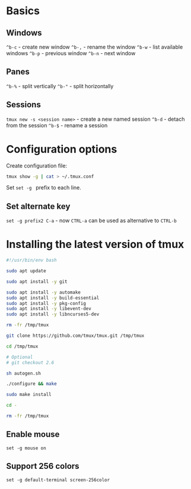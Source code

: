 # Basics

## Windows

`^b-c` - create new window
`^b-,` - rename the window
`^b-w` - list available windows
`^b-p` - previous window
`^b-n` - next window

## Panes

`^b-%` - split vertically
`^b-"` - split horizontally

## Sessions

`tmux new -s <session name>` - create a new named session
`^b-d` - detach from the session
`^b-$` - rename a session

# Configuration options

Create configuration file:

```bash
tmux show -g | cat > ~/.tmux.conf
```

Set `set -g ` prefix to each line.

## Set alternate key

`set -g prefix2 C-a` - now `CTRL-a` can be used as alternative to `CTRL-b`

# Installing the latest version of tmux

```bash
#!/usr/bin/env bash

sudo apt update

sudo apt install -y git

sudo apt install -y automake
sudo apt install -y build-essential
sudo apt install -y pkg-config
sudo apt install -y libevent-dev
sudo apt install -y libncurses5-dev

rm -fr /tmp/tmux

git clone https://github.com/tmux/tmux.git /tmp/tmux

cd /tmp/tmux

# Optional
# git checkout 2.6

sh autogen.sh

./configure && make

sudo make install

cd -

rm -fr /tmp/tmux
```

## Enable mouse

`set -g mouse on`

## Support 256 colors

`set -g default-terminal screen-256color`
